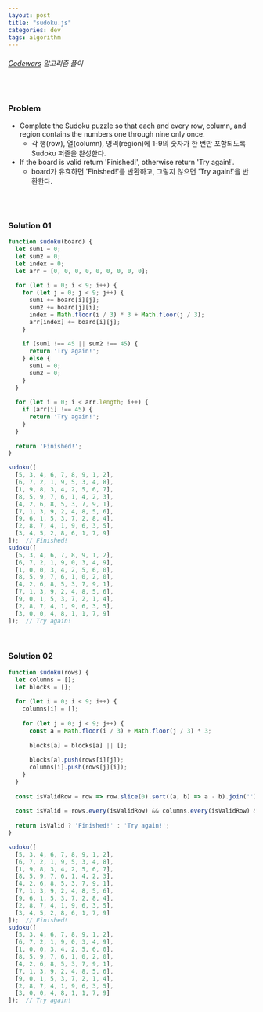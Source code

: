 ```yaml
---
layout: post
title: "sudoku.js"
categories: dev
tags: algorithm
---
```


###### [Codewars](https://www.codewars.com) 알고리즘 풀이

<br>

### Problem

- Complete the Sudoku puzzle so that each and every row, column, and region contains the numbers one through nine only once.
  - 각 행(row), 열(column), 영역(region)에 1\-9의 숫자가 한 번만 포함되도록 Sudoku 퍼즐을 완성한다.
- If the board is valid return 'Finished!', otherwise return 'Try again!'.
  - board가 유효하면 'Finished!'를 반환하고, 그렇지 않으면 'Try again!'을 반환한다.

<br>

<br>

### Solution 01

```js
function sudoku(board) {
  let sum1 = 0;
  let sum2 = 0;
  let index = 0;
  let arr = [0, 0, 0, 0, 0, 0, 0, 0, 0];
  
  for (let i = 0; i < 9; i++) {
    for (let j = 0; j < 9; j++) {
      sum1 += board[i][j];
      sum2 += board[j][i];
      index = Math.floor(i / 3) * 3 + Math.floor(j / 3);
      arr[index] += board[i][j];
    }
    
    if (sum1 !== 45 || sum2 !== 45) {
      return 'Try again!';
    } else {
      sum1 = 0;
      sum2 = 0;
    }
  }
  
  for (let i = 0; i < arr.length; i++) {
    if (arr[i] !== 45) {
      return 'Try again!';
    }
  }
  
  return 'Finished!';
}

sudoku([
  [5, 3, 4, 6, 7, 8, 9, 1, 2],
  [6, 7, 2, 1, 9, 5, 3, 4, 8],
  [1, 9, 8, 3, 4, 2, 5, 6, 7],
  [8, 5, 9, 7, 6, 1, 4, 2, 3],
  [4, 2, 6, 8, 5, 3, 7, 9, 1],
  [7, 1, 3, 9, 2, 4, 8, 5, 6],
  [9, 6, 1, 5, 3, 7, 2, 8, 4],
  [2, 8, 7, 4, 1, 9, 6, 3, 5],
  [3, 4, 5, 2, 8, 6, 1, 7, 9]
]);  // Finished!
sudoku([
  [5, 3, 4, 6, 7, 8, 9, 1, 2],
  [6, 7, 2, 1, 9, 0, 3, 4, 9],
  [1, 0, 0, 3, 4, 2, 5, 6, 0],
  [8, 5, 9, 7, 6, 1, 0, 2, 0],
  [4, 2, 6, 8, 5, 3, 7, 9, 1],
  [7, 1, 3, 9, 2, 4, 8, 5, 6],
  [9, 0, 1, 5, 3, 7, 2, 1, 4],
  [2, 8, 7, 4, 1, 9, 6, 3, 5],
  [3, 0, 0, 4, 8, 1, 1, 7, 9]
]);  // Try again!
```

<br>

### Solution 02

```js
function sudoku(rows) {
  let columns = [];
  let blocks = [];
  
  for (let i = 0; i < 9; i++) {
    columns[i] = [];
    
    for (let j = 0; j < 9; j++) {
      const a = Math.floor(i / 3) + Math.floor(j / 3) * 3;
      
      blocks[a] = blocks[a] || [];
      
      blocks[a].push(rows[i][j]);
      columns[i].push(rows[j][i]);
    }
  }
  
  const isValidRow = row => row.slice(0).sort((a, b) => a - b).join('') === '123456789';
  
  const isValid = rows.every(isValidRow) && columns.every(isValidRow) && blocks.every(isValidRow);
  
  return isValid ? 'Finished!' : 'Try again!';
}

sudoku([
  [5, 3, 4, 6, 7, 8, 9, 1, 2],
  [6, 7, 2, 1, 9, 5, 3, 4, 8],
  [1, 9, 8, 3, 4, 2, 5, 6, 7],
  [8, 5, 9, 7, 6, 1, 4, 2, 3],
  [4, 2, 6, 8, 5, 3, 7, 9, 1],
  [7, 1, 3, 9, 2, 4, 8, 5, 6],
  [9, 6, 1, 5, 3, 7, 2, 8, 4],
  [2, 8, 7, 4, 1, 9, 6, 3, 5],
  [3, 4, 5, 2, 8, 6, 1, 7, 9]
]);  // Finished!
sudoku([
  [5, 3, 4, 6, 7, 8, 9, 1, 2],
  [6, 7, 2, 1, 9, 0, 3, 4, 9],
  [1, 0, 0, 3, 4, 2, 5, 6, 0],
  [8, 5, 9, 7, 6, 1, 0, 2, 0],
  [4, 2, 6, 8, 5, 3, 7, 9, 1],
  [7, 1, 3, 9, 2, 4, 8, 5, 6],
  [9, 0, 1, 5, 3, 7, 2, 1, 4],
  [2, 8, 7, 4, 1, 9, 6, 3, 5],
  [3, 0, 0, 4, 8, 1, 1, 7, 9]
]);  // Try again!
```

<br>

<br>